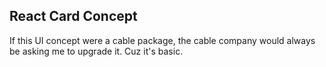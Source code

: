 ## React Card Concept

If this UI concept were a cable package, the cable company would always be asking me to upgrade it. Cuz it's basic. 